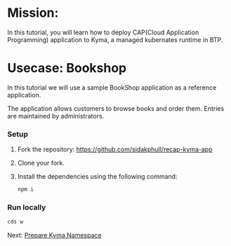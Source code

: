# Mission: 

In this tutorial, you will learn how to deploy CAP(Cloud Application Programming) application to Kyma, a managed kubernates runtime in BTP.

# Usecase: Bookshop

In this tutorial we will use a sample BookShop application as a reference application.

The application allows customers to browse books and order them. Entries are maintained by administrators.


### Setup

1. Fork the repository: https://github.com/sidakphull/recap-kyma-app
2. Clone your fork.
3. Install the dependencies using the following command:

    ```bash
    npm i
    ```

### Run locally

```bash
cds w
```


Next: [Prepare Kyma Namespace](./02-PrepareKymaNamespace.md)


